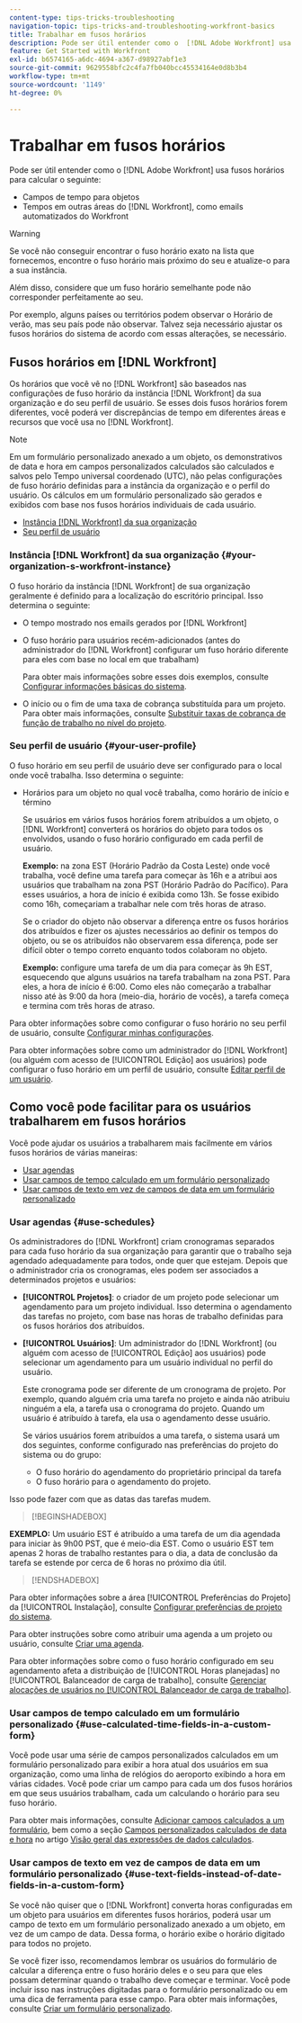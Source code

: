 ```yaml
---
content-type: tips-tricks-troubleshooting
navigation-topic: tips-tricks-and-troubleshooting-workfront-basics
title: Trabalhar em fusos horários
description: Pode ser útil entender como o  [!DNL Adobe Workfront] usa fusos horários para calcular campos de tempo para objetos e horários em outras áreas, como emails.
feature: Get Started with Workfront
exl-id: b6574165-a6dc-4694-a367-d98927abf1e3
source-git-commit: 9629558bfc2c4fa7fb040bcc45534164e0d8b3b4
workflow-type: tm+mt
source-wordcount: '1149'
ht-degree: 0%

---
```


# Trabalhar em fusos horários

<!-- Audited: 2/2024 -->

<!--
<span class="preview">The highlighted information on this page refers to functionality not yet generally available. It is available only in the Preview environment for all customers. After the monthly releases to Production, the same features are also available in the Production environment for customers who enabled fast releases. </span>   

<span class="preview">For information about fast releases, see [Enable or disable fast releases for your organization](/help/quicksilver/administration-and-setup/set-up-workfront/configure-system-defaults/enable-fast-release-process.md). </span>   

-->

Pode ser útil entender como o [!DNL Adobe Workfront] usa fusos horários para calcular o seguinte:

* Campos de tempo para objetos
* Tempos em outras áreas do [!DNL Workfront], como emails automatizados do Workfront

>[!WARNING]
>
>Se você não conseguir encontrar o fuso horário exato na lista que fornecemos, encontre o fuso horário mais próximo do seu e atualize-o para a sua instância.
>
>Além disso, considere que um fuso horário semelhante pode não corresponder perfeitamente ao seu.
>
>Por exemplo, alguns países ou territórios podem observar o Horário de verão, mas seu país pode não observar. Talvez seja necessário ajustar os fusos horários do sistema de acordo com essas alterações, se necessário.


## Fusos horários em [!DNL Workfront]

Os horários que você vê no [!DNL Workfront] são baseados nas configurações de fuso horário da instância [!DNL Workfront] da sua organização e do seu perfil de usuário. Se esses dois fusos horários forem diferentes, você poderá ver discrepâncias de tempo em diferentes áreas e recursos que você usa no [!DNL Workfront].

>[!NOTE]
>
>Em um formulário personalizado anexado a um objeto, os demonstrativos de data e hora em campos personalizados calculados são calculados e salvos pelo Tempo universal coordenado (UTC), não pelas configurações de fuso horário definidas para a instância da organização e o perfil do usuário. Os cálculos em um formulário personalizado são gerados e exibidos com base nos fusos horários individuais de cada usuário.

* [Instância  [!DNL Workfront]  da sua organização](#your-organization-s-workfront-instance)
* [Seu perfil de usuário](#your-user-profile)

### Instância [!DNL Workfront] da sua organização {#your-organization-s-workfront-instance}

O fuso horário da instância [!DNL Workfront] de sua organização geralmente é definido para a localização do escritório principal. Isso determina o seguinte:

* O tempo mostrado nos emails gerados por [!DNL Workfront]
* O fuso horário para usuários recém-adicionados (antes do administrador do [!DNL Workfront] configurar um fuso horário diferente para eles com base no local em que trabalham)

  Para obter mais informações sobre esses dois exemplos, consulte [Configurar informações básicas do sistema](../../administration-and-setup/get-started-wf-administration/configure-basic-info.md).

* O início ou o fim de uma taxa de cobrança substituída para um projeto. Para obter mais informações, consulte [Substituir taxas de cobrança de função de trabalho no nível do projeto](../../manage-work/projects/project-finances/override-job-role-billing-rates-at-the-project-level.md).

### Seu perfil de usuário {#your-user-profile}

O fuso horário em seu perfil de usuário deve ser configurado para o local onde você trabalha. Isso determina o seguinte:

<!--
* The time shown in your outgoing [!DNL Workfront] email messages
[NOTE FROM LISA: Saeid that dates/times shown in emails are more complicated than how it is described in the article so we decided to comment out this line.]
-->
* Horários para um objeto no qual você trabalha, como horário de início e término

  Se usuários em vários fusos horários forem atribuídos a um objeto, o [!DNL Workfront] converterá os horários do objeto para todos os envolvidos, usando o fuso horário configurado em cada perfil de usuário.

  **Exemplo:** na zona EST (Horário Padrão da Costa Leste) onde você trabalha, você define uma tarefa para começar às 16h e a atribui aos usuários que trabalham na zona PST (Horário Padrão do Pacífico). Para esses usuários, a hora de início é exibida como 13h. Se fosse exibido como 16h, começariam a trabalhar nele com três horas de atraso.

  Se o criador do objeto não observar a diferença entre os fusos horários dos atribuídos e fizer os ajustes necessários ao definir os tempos do objeto, ou se os atribuídos não observarem essa diferença, pode ser difícil obter o tempo correto enquanto todos colaboram no objeto.

  **Exemplo:** configure uma tarefa de um dia para começar às 9h EST, esquecendo que alguns usuários na tarefa trabalham na zona PST. Para eles, a hora de início é 6:00. Como eles não começarão a trabalhar nisso até às 9:00 da hora (meio-dia, horário de vocês), a tarefa começa e termina com três horas de atraso.

Para obter informações sobre como configurar o fuso horário no seu perfil de usuário, consulte [Configurar minhas configurações](../../workfront-basics/manage-your-account-and-profile/configuring-your-user-profile/configure-my-settings.md).

Para obter informações sobre como um administrador do [!DNL Workfront] (ou alguém com acesso de [!UICONTROL Edição] aos usuários) pode configurar o fuso horário em um perfil de usuário, consulte [Editar perfil de um usuário](../../administration-and-setup/add-users/create-and-manage-users/edit-a-users-profile.md).

## Como você pode facilitar para os usuários trabalharem em fusos horários

Você pode ajudar os usuários a trabalharem mais facilmente em vários fusos horários de várias maneiras:

* [Usar agendas](#use-schedules)
* [Usar campos de tempo calculado em um formulário personalizado](#use-calculated-time-fields-in-a-custom-form)
* [Usar campos de texto em vez de campos de data em um formulário personalizado](#use-text-fields-instead-of-date-fields-in-a-custom-form)

### Usar agendas {#use-schedules}

Os administradores do [!DNL Workfront] criam cronogramas separados para cada fuso horário da sua organização para garantir que o trabalho seja agendado adequadamente para todos, onde quer que estejam. Depois que o administrador cria os cronogramas, eles podem ser associados a determinados projetos e usuários:

* **[!UICONTROL Projetos]**: o criador de um projeto pode selecionar um agendamento para um projeto individual. Isso determina o agendamento das tarefas no projeto, com base nas horas de trabalho definidas para os fusos horários dos atribuídos.
* **[!UICONTROL Usuários]**: Um administrador do [!DNL Workfront] (ou alguém com acesso de [!UICONTROL Edição] aos usuários) pode selecionar um agendamento para um usuário individual no perfil do usuário.

  Este cronograma pode ser diferente de um cronograma de projeto. Por exemplo, quando alguém cria uma tarefa no projeto e ainda não atribuiu ninguém a ela, a tarefa usa o cronograma do projeto. Quando um usuário é atribuído à tarefa, ela usa o agendamento desse usuário.

  Se vários usuários forem atribuídos a uma tarefa, o sistema usará um dos seguintes, conforme configurado nas preferências do projeto do sistema ou do grupo:

   * O fuso horário do agendamento do proprietário principal da tarefa
   * O fuso horário para o agendamento do projeto.

<!--
   <div class="preview">

   If one user is assigned to a task, the system uses one of the following, as configured in the system- or group-wide project preferences: 

   * The time zone for the schedule of the task's assignee
   * The time zone for the schedule of the project.

   </div>
-->

Isso pode fazer com que as datas das tarefas mudem.

>[!BEGINSHADEBOX]

**EXEMPLO:**
Um usuário EST é atribuído a uma tarefa de um dia agendada para iniciar às 9h00 PST, que é meio-dia EST. Como o usuário EST tem apenas 2 horas de trabalho restantes para o dia, a data de conclusão da tarefa se estende por cerca de 6 horas no próximo dia útil.


>[!ENDSHADEBOX]

Para obter informações sobre a área [!UICONTROL Preferências do Projeto] da [!UICONTROL Instalação], consulte [Configurar preferências de projeto do sistema](../../administration-and-setup/set-up-workfront/configure-system-defaults/set-project-preferences.md).

Para obter instruções sobre como atribuir uma agenda a um projeto ou usuário, consulte [Criar uma agenda](../../administration-and-setup/set-up-workfront/configure-timesheets-schedules/create-schedules.md).

Para obter informações sobre como o fuso horário configurado em seu agendamento afeta a distribuição de [!UICONTROL Horas planejadas] no [!UICONTROL Balanceador de carga de trabalho], consulte [Gerenciar alocações de usuários no [!UICONTROL Balanceador de carga de trabalho]](../../resource-mgmt/workload-balancer/manage-user-allocations-workload-balancer.md).


### Usar campos de tempo calculado em um formulário personalizado {#use-calculated-time-fields-in-a-custom-form}

Você pode usar uma série de campos personalizados calculados em um formulário personalizado para exibir a hora atual dos usuários em sua organização, como uma linha de relógios do aeroporto exibindo a hora em várias cidades. Você pode criar um campo para cada um dos fusos horários em que seus usuários trabalham, cada um calculando o horário para seu fuso horário.

Para obter mais informações, consulte [Adicionar campos calculados a um formulário](/help/quicksilver/administration-and-setup/customize-workfront/create-manage-custom-forms/form-designer/design-a-form/add-a-calculated-field.md), bem como a seção [Campos personalizados calculados de data e hora](../../reports-and-dashboards/reports/calc-cstm-data-reports/calculated-data-expressions.md#date) no artigo [Visão geral das expressões de dados calculados](../../reports-and-dashboards/reports/calc-cstm-data-reports/calculated-data-expressions.md).

### Usar campos de texto em vez de campos de data em um formulário personalizado {#use-text-fields-instead-of-date-fields-in-a-custom-form}

Se você não quiser que o [!DNL Workfront] converta horas configuradas em um objeto para usuários em diferentes fusos horários, poderá usar um campo de texto em um formulário personalizado anexado a um objeto, em vez de um campo de data. Dessa forma, o horário exibe o horário digitado para todos no projeto.

Se você fizer isso, recomendamos lembrar os usuários do formulário de calcular a diferença entre o fuso horário deles e o seu para que eles possam determinar quando o trabalho deve começar e terminar. Você pode incluir isso nas instruções digitadas para o formulário personalizado ou em uma dica de ferramenta para esse campo. Para obter mais informações, consulte [Criar um formulário personalizado](/help/quicksilver/administration-and-setup/customize-workfront/create-manage-custom-forms/form-designer/design-a-form/design-a-form.md).

